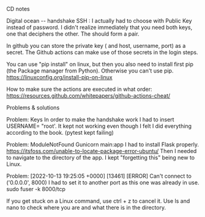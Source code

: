 CD notes 

Digital ocean -- handshake SSH : I actually had to choose with Public Key instead of password. 
I didn't realize immediately that you need both keys, one that deciphers the other. The should form a pair. 

In github you can store the private key ( and host, username, port) as a secret. The Github actions can make use of those secrets in the login steps. 

You can use "pip install" on linux, but then you also need to install first pip (the Package manager from Python). 
Otherwise you can't use pip. 
https://linuxconfig.org/install-pip-on-linux

How to make sure the actions are executed in what order: https://resources.github.com/whitepapers/github-actions-cheat/



Problems & solutions 

Problem: Keys 
In order to make the handshake work I had to insert USERNAME= "root'.
It kept not working even though I felt I did everything according to the book. (pytest kept failing)

Problem: ModuleNotFound Gunicorn main:app 
I had to install Flask properly. 
https://itsfoss.com/unable-to-locate-package-error-ubuntu/
Then I needed to navigate to the directory of the app. I kept "forgetting this" being new to Linux. 

Problem: [2022-10-13 19:25:05 +0000] [13461] [ERROR] Can't connect to ('0.0.0.0', 8000)
I had to set it to another port as this one was already in use. 
sudo fuser -k 8000/tcp

If you get stuck on a Linux command, use ctrl + z to cancel it. 
Use ls and nano to check where you are and what there is in the directory. 